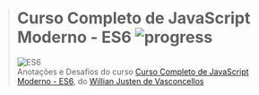 ># **Curso Completo de JavaScript Moderno - ES6** ![progress](http://progressed.io/bar/0?title=completed "progress")
> ![ES6](https://udemy-images.udemy.com/course/750x422/1266556_ab3a.jpg)  
> Anotações e Desafios do curso [Curso Completo de JavaScript Moderno - ES6](https://www.udemy.com/curso-completo-de-javascript-moderno-es6/), do [Willian Justen de Vasconcellos](https://www.udemy.com/user/willian-justen-de-vasconcellos/)



